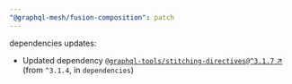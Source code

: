```yaml
---
"@graphql-mesh/fusion-composition": patch
---
```

dependencies updates:
  - Updated dependency [`@graphql-tools/stitching-directives@^3.1.7` ↗︎](https://www.npmjs.com/package/@graphql-tools/stitching-directives/v/3.1.7) (from `^3.1.4`, in `dependencies`)
